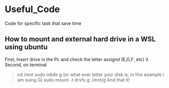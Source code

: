 # Useful_Code
Code for specific task that save time

## How to mount and external hard drive in a WSL using ubuntu

First, Insert drive in the Pc and check the letter assignd (E,G,F, etc) \t
Second, on terminal 
> cd /mnt
> sudo mkdir g (or what ever letter your disk is, in this example i am suing G)
> sudo mount -t drvfs g: /mnt/g
And that it!
